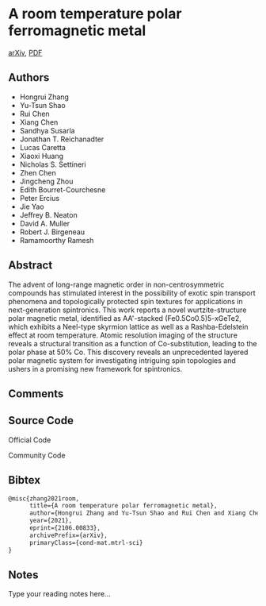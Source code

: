 
# A room temperature polar ferromagnetic metal

[arXiv](https://arxiv.org/abs/2106.0833), [PDF](https://arxiv.org/pdf/2106.0833.pdf)

## Authors

- Hongrui Zhang
- Yu-Tsun Shao
- Rui Chen
- Xiang Chen
- Sandhya Susarla
- Jonathan T. Reichanadter
- Lucas Caretta
- Xiaoxi Huang
- Nicholas S. Settineri
- Zhen Chen
- Jingcheng Zhou
- Edith Bourret-Courchesne
- Peter Ercius
- Jie Yao
- Jeffrey B. Neaton
- David A. Muller
- Robert J. Birgeneau
- Ramamoorthy Ramesh

## Abstract

The advent of long-range magnetic order in non-centrosymmetric compounds has stimulated interest in the possibility of exotic spin transport phenomena and topologically protected spin textures for applications in next-generation spintronics. This work reports a novel wurtzite-structure polar magnetic metal, identified as AA'-stacked (Fe0.5Co0.5)5-xGeTe2, which exhibits a Neel-type skyrmion lattice as well as a Rashba-Edelstein effect at room temperature. Atomic resolution imaging of the structure reveals a structural transition as a function of Co-substitution, leading to the polar phase at 50% Co. This discovery reveals an unprecedented layered polar magnetic system for investigating intriguing spin topologies and ushers in a promising new framework for spintronics.

## Comments



## Source Code

Official Code



Community Code



## Bibtex

```tex
@misc{zhang2021room,
      title={A room temperature polar ferromagnetic metal}, 
      author={Hongrui Zhang and Yu-Tsun Shao and Rui Chen and Xiang Chen and Sandhya Susarla and Jonathan T. Reichanadter and Lucas Caretta and Xiaoxi Huang and Nicholas S. Settineri and Zhen Chen and Jingcheng Zhou and Edith Bourret-Courchesne and Peter Ercius and Jie Yao and Jeffrey B. Neaton and David A. Muller and Robert J. Birgeneau and Ramamoorthy Ramesh},
      year={2021},
      eprint={2106.00833},
      archivePrefix={arXiv},
      primaryClass={cond-mat.mtrl-sci}
}
```

## Notes

Type your reading notes here...

